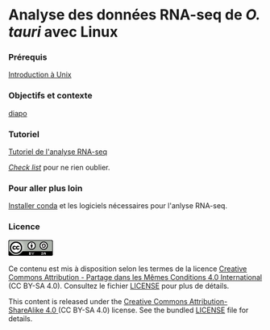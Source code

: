 # Analyse des données RNA-seq de *O. tauri* avec Linux

### Prérequis 

[Introduction à Unix](https://omics-school.github.io/unix/)


### Objectifs et contexte

[diapo](diapo)

### Tutoriel

[Tutoriel de l'analyse RNA-seq](analyse_RNA-seq_O_tauri.md)

[*Check list*](analyse_RNA-seq_O_tauri_check-list.md) pour ne rien oublier.


### Pour aller plus loin

[Installer conda](installation_conda_logiciels_RNA-seq.md) et les logiciels nécessaires pour l'anlyse RNA-seq.


### Licence

![](img/CC-BY-SA.png)

Ce contenu est mis à disposition selon les termes de la licence [Creative Commons Attribution - Partage dans les Mêmes Conditions 4.0 International](https://creativecommons.org/licenses/by-sa/4.0/deed.fr) (CC BY-SA 4.0). Consultez le fichier [LICENSE](LICENSE) pour plus de détails.

This content is released under the [Creative Commons Attribution-ShareAlike 4.0 ](https://creativecommons.org/licenses/by-sa/4.0/deed.en) (CC BY-SA 4.0) license. See the bundled [LICENSE](LICENSE) file for details.


